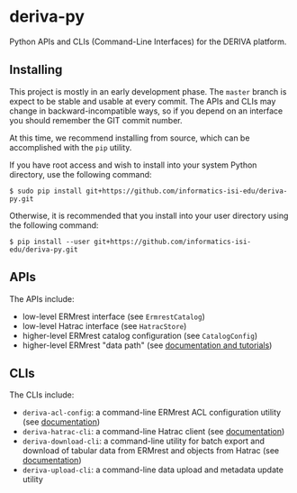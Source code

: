 # deriva-py

Python APIs and CLIs (Command-Line Interfaces) for the DERIVA platform.

## Installing

This project is mostly in an early development phase. The `master` branch is expect to be stable and usable at every
commit. The APIs and CLIs may change in backward-incompatible ways, so if you depend on an interface you should remember
the GIT commit number.

At this time, we recommend installing from source, which can be accomplished with the `pip` utility.

If you have root access and wish to install into your system Python directory, use the following command:
```
$ sudo pip install git+https://github.com/informatics-isi-edu/deriva-py.git
```
Otherwise, it is recommended that you install into your user directory using the following command:
```
$ pip install --user git+https://github.com/informatics-isi-edu/deriva-py.git
```

## APIs

The APIs include:
- low-level ERMrest interface (see `ErmrestCatalog`)
- low-level Hatrac interface (see `HatracStore`)
- higher-level ERMrest catalog configuration (see `CatalogConfig`)
- higher-level ERMrest "data path" (see [documentation and tutorials](./docs/README.md))

## CLIs

The CLIs include:
- `deriva-acl-config`: a command-line ERMrest ACL configuration utility (see [documentation](docs/cli/deriva-acl-config.md))
- `deriva-hatrac-cli`: a command-line Hatrac client (see [documentation](docs/cli/deriva-hatrac-cli.md))
- `deriva-download-cli`: a command-line utility for batch export and  download of tabular data from ERMrest and objects from Hatrac (see [documentation](docs/cli/deriva-download-cli.md))
- `deriva-upload-cli`: a command-line data upload and metadata update utility
